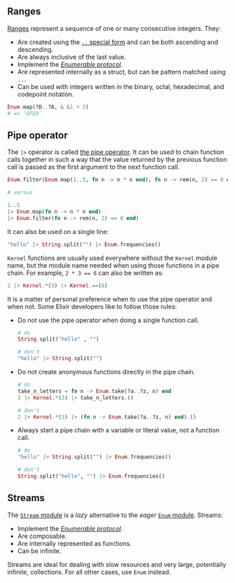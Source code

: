 ## Ranges

[Ranges][range] represent a sequence of one or many consecutive integers. They:

- Are created using the [`..` special form][range-special-form] and can be both ascending and descending.
- Are always inclusive of the last value.
- Implement the [_Enumerable protocol_][enumerable].
- Are represented internally as a struct, but can be pattern matched using `..`.
- Can be used with integers written in the binary, octal, hexadecimal, and codepoint notation.

```elixir
Enum.map(?D..?A, & &1 + 3)
# => 'GFED'
```

## Pipe operator

The `|>` operator is called [the pipe operator][pipe]. It can be used to chain function calls together in such a way that the value returned by the previous function call is passed as the first argument to the next function call.

```elixir
Enum.filter(Enum.map(1..5, fn n -> n * n end), fn n -> rem(n, 2) == 0 end)

# versus

1..5
|> Enum.map(fn n -> n * n end)
|> Enum.filter(fn n -> rem(n, 2) == 0 end)
```

It can also be used on a single line:

```elixir
"hello" |> String.split("") |> Enum.frequencies()
```

`Kernel` functions are usually used everywhere without the `Kernel` module name, but the module name needed when using those functions in a pipe chain. For example, `2 * 3 == 6` can also be written as:

```elixir
2 |> Kernel.*(3) |> Kernel.==(6)
```

It is a matter of personal preference when to use the pipe operator and when not. Some Elixir developers like to follow those rules:

- Do not use the pipe operator when doing a single function call.

  ```elixir
  # do
  String.split("hello" , "")

  # don't
  "hello" |> String.split("")
  ```

- Do not create anonymous functions directly in the pipe chain.

  ```elixir
  # do
  take_n_letters = fn n -> Enum.take(?a..?z, n) end
  2 |> Kernel.*(3) |> take_n_letters.()

  # don't
  2 |> Kernel.*(3) |> (fn n -> Enum.take(?a..?z, n) end).()
  ```

- Always start a pipe chain with a variable or literal value, not a function call.

  ```elixir
  # do
  "hello" |> String.split("") |> Enum.frequencies()

  # don't
  String.split("hello", "") |> Enum.frequencies()
  ```

## Streams

The [`Stream` module][stream] is a _lazy_ alternative to the _eager_ [`Enum` module][enum]. Streams:

- Implement the [_Enumerable protocol_][enumerable].
- Are composable.
- Are internally represented as functions.
- Can be infinite.

Streams are ideal for dealing with slow resources and very large, potentially infinite, collections. For all other cases, use `Enum` instead.

[range-special-form]: https://hexdocs.pm/elixir/Kernel.SpecialForms.html#./2
[range]: https://hexdocs.pm/elixir/Range.html
[stream]: https://hexdocs.pm/elixir/Stream.html
[enum]: https://hexdocs.pm/elixir/Enum.html
[enumerable]: https://hexdocs.pm/elixir/Enumerable.html
[pipe]: https://hexdocs.pm/elixir/Kernel.html#%7C%3E/2
